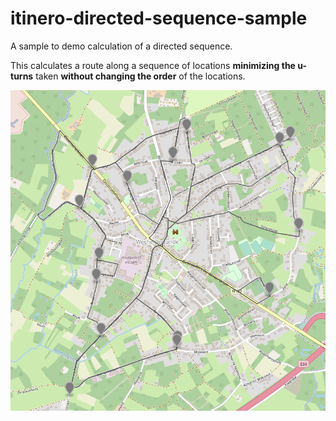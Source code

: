 # itinero-directed-sequence-sample

A sample to demo calculation of a directed sequence.

This calculates a route along a sequence of locations **minimizing the u-turns** taken **without changing the order** of the locations.


![sequence](sequence.png)

